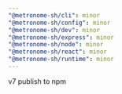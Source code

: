 ```yaml
---
"@metronome-sh/cli": minor
"@metronome-sh/config": minor
"@metronome-sh/dev": minor
"@metronome-sh/express": minor
"@metronome-sh/node": minor
"@metronome-sh/react": minor
"@metronome-sh/runtime": minor
---
```


v7 publish to npm
